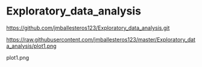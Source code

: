 # Exploratory_data_analysis
https://github.com/jmballesteros123/Exploratory_data_analysis.git

https://raw.githubusercontent.com/jmballesteros123/master/Exploratory_data_analysis/plot1.png

plot1.png
